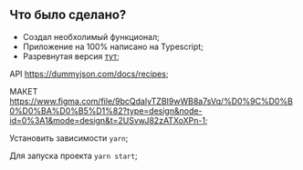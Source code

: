 ## Что было сделано?<br/>

- Создал необхолимый функционал;
- Приложение на 100% написано на Typescript;
- Разревнутая версия [тут](https://project-pizza-ban.vercel.app/);

API https://dummyjson.com/docs/recipes;

МАКЕТ
https://www.figma.com/file/9bcQdalyTZBI9wWB8a7sVq/%D0%9C%D0%B0%D0%BA%D0%B5%D1%82?type=design&node-id=0%3A1&mode=design&t=2USvwJ82zATXoXPn-1;

Установить зависимости `yarn`;

Для запуска проекта `yarn start`;

